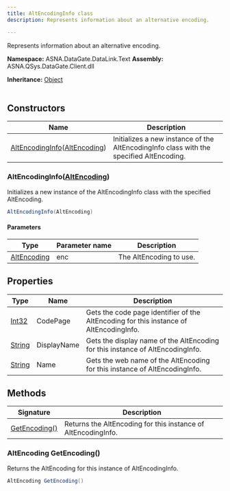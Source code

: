 ```yaml
---
title: AltEncodingInfo class
description: Represents information about an alternative encoding.

---
```


Represents information about an alternative encoding.

**Namespace:** ASNA.DataGate.DataLink.Text
**Assembly:** ASNA.QSys.DataGate.Client.dll

**Inheritance:** [Object](https://docs.microsoft.com/en-us/dotnet/api/system.object)
<br>
<br>

## Constructors

| Name | Description |
| --- | --- |
| [AltEncodingInfo](#altencodinginfoaltencoding)([AltEncoding](/reference/datagate/datagate-data-link/alt-encoding.html)) | Initializes a new instance of the AltEncodingInfo class with the specified AltEncoding.

### AltEncodingInfo([AltEncoding](/reference/datagate/datagate-data-link/alt-encoding.html))

Initializes a new instance of the AltEncodingInfo class with the specified AltEncoding.

```cs
AltEncodingInfo(AltEncoding)
```

#### Parameters

| Type | Parameter name | Description
| --- | --- | ---
| [AltEncoding](/reference/datagate/datagate-data-link/alt-encoding.html) | enc | The AltEncoding to use.

## Properties

| Type | Name | Description
| --- | --- | --- 
| [Int32](https://learn.microsoft.com/en-us/dotnet/csharp/language-reference/builtin-types/integral-numeric-types) | CodePage | Gets the code page identifier of the AltEncoding for this instance of AltEncodingInfo. |
| [String](https://learn.microsoft.com/en-us/dotnet/api/system.string?view=net-8.0) | DisplayName | Gets the display name of the AltEncoding for this instance of AltEncodingInfo. |
| [String](https://learn.microsoft.com/en-us/dotnet/api/system.string?view=net-8.0) | Name | Gets the web name of the AltEncoding for this instance of AltEncodingInfo. |

## Methods

| Signature | Description |
| --- | --- |
| [GetEncoding()](#altencoding-getencoding) | Returns the AltEncoding for this instance of AltEncodingInfo.

### AltEncoding GetEncoding()

Returns the AltEncoding for this instance of AltEncodingInfo.

```cs
AltEncoding GetEncoding()
```
